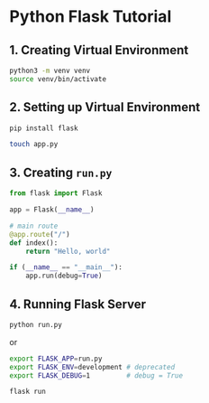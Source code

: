 # Python Flask Tutorial

## 1. Creating Virtual Environment

```bash
python3 -m venv venv
source venv/bin/activate
```

## 2. Setting up Virtual Environment

```bash
pip install flask

touch app.py
```

## 3. Creating `run.py`

```python
from flask import Flask

app = Flask(__name__)

# main route
@app.route("/")
def index():
    return "Hello, world"

if (__name__ == "__main__"):
    app.run(debug=True)
```

## 4. Running Flask Server

```bash
python run.py
```

or

```bash
export FLASK_APP=run.py
export FLASK_ENV=development # deprecated
export FLASK_DEBUG=1         # debug = True

flask run
```
